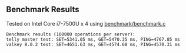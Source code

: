 ## Benchmark Results
Tested on Intel Core i7-7500U x 4 using [benchmark/benchmark.c](./benchmark/benchmark.c)
```
Benchmark results (100000 operations per server):
telly master test: SET=5341.05 ms, GET=5470.35 ms, PING=4767.85 ms
valkey 8.0.2 test: SET=4651.63 ms, GET=4574.68 ms, PING=4570.31 ms
```
